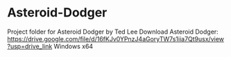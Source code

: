 # Asteroid-Dodger
Project folder for Asteroid Dodger by Ted Lee
Download Asteroid Dodger:
https://drive.google.com/file/d/16fKJv0YPnzJ4aGoryTW7s1iia7Qt9usx/view?usp=drive_link
Windows x64

